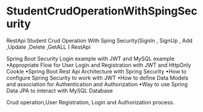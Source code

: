 # StudentCrudOperationWithSpingSecurity
RestApi Student Crud Operation With Sping Security(SignIn , SignUp , Add ,Update ,Delete ,GetALL ) RestApi

Spring Boot Security Login example with JWT and MySQL example
•Appropriate Flow for User Login and Registration with JWT and HttpOnly Cookie
•Spring Boot Rest Api Architecture with Spring Security
•How to configure Spring Security to work with JWT
•How to define Data Models and association for Authentication and Authorization
•Way to use Spring Data JPA to interact with MySQL Database

Crud operation,User Registration, Login and Authorization process.


